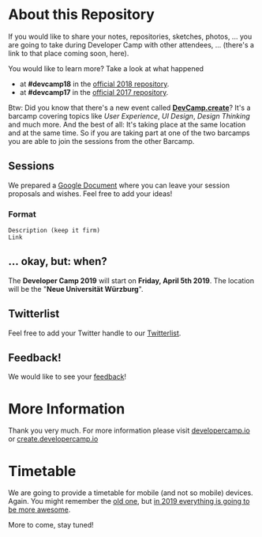 # About this Repository

If you would like to share your notes, repositories, sketches, photos, ... you are going to take during Developer Camp
with other attendees, ... (there's a link to that place coming soon, here).

You would like to learn more? Take a look at what happened

- at **#devcamp18** in the [official 2018 repository](https://github.com/developercamp/devcamp18).
- at **#devcamp17** in the [official 2017 repository](https://github.com/developercamp/devcamp17).

Btw: Did you know that there's a new event called **[DevCamp.create](https://create.developercamp.io)**? It's a barcamp covering topics like _User Experience_, _UI Design_, _Design Thinking_ and much more. And the best of all: It's taking place at the same location and at the same time. So if you are taking part at one of the two barcamps you are able to join the sessions from the other Barcamp.

## Sessions

We prepared a [Google Document](https://docs.google.com/document/d/1xO9jL7DpyqyxEAFB4_iEwsiiNI4z4qawnNedcEsOB1k/edit) where you can leave your session proposals and wishes. Feel free to add your ideas!

### Format

	Description (keep it firm)
	Link

## … okay, but: when?

The **Developer Camp 2019** will start on **Friday, April 5th 2019**. The location will be the "**Neue Universität Würzburg**".


## Twitterlist
Feel free to add your Twitter handle to our [Twitterlist](https://github.com/developercamp/devcamp19/blob/master/twitterlist.md).

## Feedback! 

We would like to see your [feedback](https://github.com/developercamp/devcamp18/blob/master/feedback.md)!

# More Information

Thank you very much. For more information please visit [developercamp.io](https://developercamp.io) or [create.developercamp.io](https://create.developercamp.io)

# Timetable

We are going to provide a timetable for mobile (and not so mobile) devices. Again. You might remember the [old one](https://developercamp.io/timetable), but [in 2019 everything is going to be more awesome](https://developercamp.io/timetable/devcamp-2019/index.html).

More to come, stay tuned!
